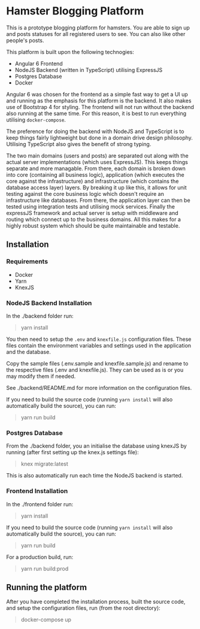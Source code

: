 # Hamster Blogging Platform

This is a prototype blogging platform for hamsters. You are able to sign up and posts statuses for all registered users to see. You can also like other people's posts.

This platform is built upon the following technogies:

* Angular 6 Frontend
* NodeJS Backend (written in TypeScript) utilising ExpressJS
* Postgres Database
* Docker

Angular 6 was chosen for the frontend as a simple fast way to get a UI up and running as the emphasis for this platform is the backend. It also makes use of Bootstrap 4 for styling. The frontend will not run without the backend also running at the same time. For this reason, it is best to run everything utilising `docker-compose`.

The preference for doing the backend with NodeJS and TypeScript is to keep things fairly lightweight but done in a domain drive design philosophy. Utilising TypeScript also gives the benefit of strong typing.

The two main domains (users and posts) are separated out along with the actual server implementations (which uses ExpressJS). This keeps things separate and more managable. From there, each domain is broken down into core (containing all business logic), application (which executes the core against the infrastructure) and infrastructure (which contains the database access layer) layers. By breaking it up like this, it allows for unit testing against the core business logic which doesn't require an infrastructure like databases. From there, the application layer can then be tested using integration tests and utilising mock services. Finally the expressJS framework and actual server is setup with middleware and routing which connect up to the business domains. All this makes for a highly robust system which should be quite maintainable and testable.

## Installation

### Requirements

* Docker
* Yarn
* KnexJS

### NodeJS Backend Installation

In the ./backend folder run:

> yarn install

You then need to setup the `.env` and `knexfile.js` configuration files. These files contain the environment variables and settings used in the application and the database.

Copy the sample files (.env.sample and knexfile.sample.js) and rename to the respective files (.env and knexfile.js). They can be used as is or you may modify them if needed.

See ./backend/README.md for more information on the configuration files.

If you need to build the source code (running `yarn install` will also automatically build the source), you can run:

> yarn run build

### Postgres Database

From the ./backend folder, you an initialise the database using knexJS by running (after first setting up the knex.js settings file):

> knex migrate:latest

This is also automatically run each time the NodeJS backend is started.

### Frontend Installation

In the ./frontend folder run:

> yarn install

If you need to build the source code (running `yarn install` will also automatically build the source), you can run:

> yarn run build

For a production build, run:

> yarn run build:prod

## Running the platform

After you have completed the installation process, built the source code, and setup the configuration files, run (from the root directory):

> docker-compose up
